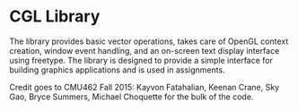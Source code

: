 # CGL Library 

The library provides basic vector operations, takes care of OpenGL context creation, window event handling, and an on-screen text display interface using freetype. The library is designed to provide a simple interface for building graphics applications and is used in assignments.

Credit goes to CMU462 Fall 2015: 
Kayvon Fatahalian, Keenan Crane,
Sky Gao, Bryce Summers, Michael Choquette
 for the bulk of the code.
